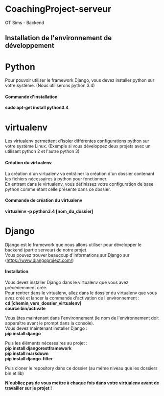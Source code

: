 # CoachingProject-serveur
OT  Sims - Backend

## Installation de l'environnement de développement

Python
=========
Pour pouvoir utiliser le framework Django, vous devez installer python sur votre système. (Nous utiliserons python 3.4)  
#### Commande d'installation  
**sudo apt-get install python3.4**

virtualenv
=========
Les virtualenv permettent d'isoler différentes configurations python sur votre système Linux. (Exemple si vous développez deux projets avec un utilisant python 2 et l'autre python 3)

#### Création du virtualenv
La création d'un virtualenv va entrâiner la création d'un dossier contenant les fichiers nécessaires à python pour fonctionner.   
En entrant dans le virtualenv, vous définissez votre configuration de base python comme étant celle présente dans ce dossier. 

#### Commande de création du virtualenv  
**virtualenv -p python3.4 [nom_du_dossier]**

Django
========
Django est le framework que nous allons utiliser pour développer le backend (partie serveur) de notre projet.   
Vous pouvez trouver beaucoup d'informations sur Django sur (https://www.djangoproject.com/)

#### Installation
Vous devez installer Django dans le virtualenv que vous avez précédemment créé.  
Pour rentrer dans le virtualenv, allez dans le dossier du virtualenv que vous avez créé et lancer la commande d'activation de l'environnement :  
**cd [chemin_vers_dossier_virtualenv]**  
**source bin/activate**

Vous êtes maintenant dans l'environnement (le nom de l'environnement doit apparaître avant le prompt dans la console).  
Vous devez maintenant installer Django :  
**pip install django**

Puis les éléments nécessaires au projet :  
**pip install djangorestframework**  
**pip install markdown**  
**pip install django-filter**  

Puis cloner le repository dans ce dossier (au même niveau que les dossiers bin et lib)

**N'oubliez pas de vous mettre à chaque fois dans votre virtualenv avant de travailler sur le projet !**


